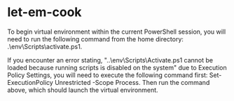 # let-em-cook

To begin virtual environment within the current PowerShell session, you will need to run the following command from the home directory: .\env\Scripts\activate.ps1.

If you encounter an error stating, "..\env\Scripts\Activate.ps1 cannot be loaded because running scripts is disabled on the system" due to Execution Policy Settings, you will need to execute the following command first: Set-ExecutionPolicy Unrestricted -Scope Process. Then run the command above, which should launch the virtual environment.